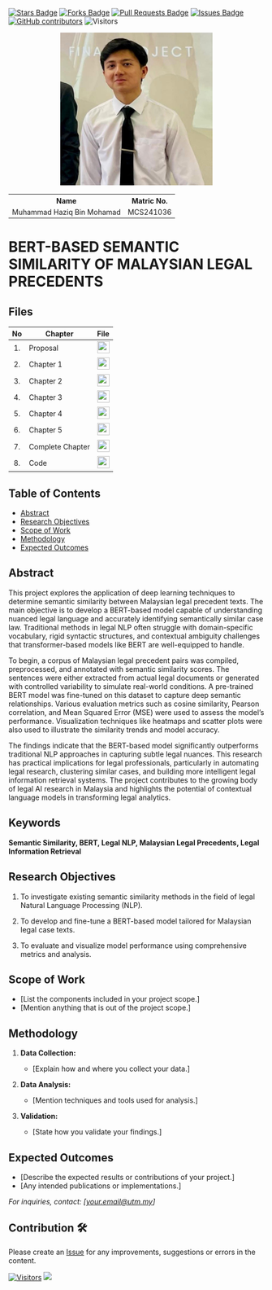 <a href="https://github.com/drshahizan/research-design/stargazers"><img src="https://img.shields.io/github/stars/drshahizan/research-design" alt="Stars Badge"/></a>
<a href="https://github.com/drshahizan/research-design/network/members"><img src="https://img.shields.io/github/forks/drshahizan/research-design" alt="Forks Badge"/></a>
<a href="https://github.com/drshahizan/research-design/pulls"><img src="https://img.shields.io/github/issues-pr/drshahizan/research-design" alt="Pull Requests Badge"/></a>
<a href="https://github.com/drshahizan/research-design"><img src="https://img.shields.io/github/issues/drshahizan/research-design" alt="Issues Badge"/></a>
<a href="https://github.com/drshahizan/research-design/graphs/contributors"><img alt="GitHub contributors" src="https://img.shields.io/github/contributors/drshahizan/research-design?color=2b9348"></a>
![Visitors](https://api.visitorbadge.io/api/visitors?path=https%3A%2F%2Fgithub.com%2Fdrshahizan%2BDM&labelColor=%23d9e3f0&countColor=%23697689&style=flat)

<p align="center">
  <img height="300px" src="hziq.jpg" alt="Profile Image">
</p>

<table align="center">
  <tr>
    <th>Name</th>
    <th>Matric No.</th>
  </tr>
  <tr>
    <td>Muhammad Haziq Bin Mohamad</td>
    <td>MCS241036</td>
  </tr>
</table>

# BERT-BASED SEMANTIC SIMILARITY OF MALAYSIAN LEGAL PRECEDENTS

## Files

| No  | Chapter     |                                                 File |
| :-: | ---------- | :---------------------------------------------------------------------------------------------------: |
|  1.  | Proposal | <a href="proposal/"><img src="images/pdf.svg" width="24px" height="24px"></a> |
|  2.  | Chapter 1 | <a href="c1/"><img src="images/pdf.svg" width="24px" height="24px"></a> |
|  3.  | Chapter 2 | <a href="c2/"><img src="images/pdf.svg" width="24px" height="24px"></a> |
|  4.  | Chapter 3 | <a href="c3/"><img src="images/pdf.svg" width="24px" height="24px"></a> |
|  5.  | Chapter 4 | <a href="c4/"><img src="images/pdf.svg" width="24px" height="24px"></a> |
|  6.  | Chapter 5 | <a href="c5/"><img src="images/pdf.svg" width="24px" height="24px"></a> |
|  7.  | Complete Chapter | <a href="Full Chapter/"><img src="images/pdf.svg" width="24px" height="24px"></a> |
|  8.  | Code | <a href="https://colab.research.google.com/drive/1B-WqOO8KPNcM4bX_N_mB_IyfoiRnh7LJ?usp=sharing"><img src="img/python_icon.png" width="24px" height="24px"></a> |


## Table of Contents
- [Abstract](#abstract)
- [Research Objectives](#research-objectives)
- [Scope of Work](#scope-of-work)
- [Methodology](#methodology)
- [Expected Outcomes](#expected-outcomes)

## Abstract

This project explores the application of deep learning techniques to determine semantic similarity between Malaysian legal precedent texts. The main objective is to develop a BERT-based model capable of understanding nuanced legal language and accurately identifying semantically similar case law. Traditional methods in legal NLP often struggle with domain-specific vocabulary, rigid syntactic structures, and contextual ambiguity challenges that transformer-based models like BERT are well-equipped to handle.

To begin, a corpus of Malaysian legal precedent pairs was compiled, preprocessed, and annotated with semantic similarity scores. The sentences were either extracted from actual legal documents or generated with controlled variability to simulate real-world conditions. A pre-trained BERT model was fine-tuned on this dataset to capture deep semantic relationships. Various evaluation metrics such as cosine similarity, Pearson correlation, and Mean Squared Error (MSE) were used to assess the model’s performance. Visualization techniques like heatmaps and scatter plots were also used to illustrate the similarity trends and model accuracy.

The findings indicate that the BERT-based model significantly outperforms traditional NLP approaches in capturing subtle legal nuances. This research has practical implications for legal professionals, particularly in automating legal research, clustering similar cases, and building more intelligent legal information retrieval systems. The project contributes to the growing body of legal AI research in Malaysia and highlights the potential of contextual language models in transforming legal analytics.




## Keywords

**Semantic Similarity, BERT, Legal NLP, Malaysian Legal Precedents, Legal Information Retrieval**


## Research Objectives

1. To investigate existing semantic similarity methods in the field of legal Natural Language Processing (NLP).

2. To develop and fine-tune a BERT-based model tailored for Malaysian legal case texts.

3. To evaluate and visualize model performance using comprehensive metrics and analysis.

## Scope of Work
- [List the components included in your project scope.]
- [Mention anything that is out of the project scope.]

## Methodology

1. **Data Collection:**
   - [Explain how and where you collect your data.]

2. **Data Analysis:**
   - [Mention techniques and tools used for analysis.]

3. **Validation:**
   - [State how you validate your findings.]

## Expected Outcomes

- [Describe the expected results or contributions of your project.]
- [Any intended publications or implementations.]

*For inquiries, contact: [your.email@utm.my]*

 




## Contribution 🛠️
Please create an [Issue](https://github.com/drshahizan/research-design/issues) for any improvements, suggestions or errors in the content.

[![Visitors](https://api.visitorbadge.io/api/visitors?path=https%3A%2F%2Fgithub.com%2Fdrshahizan&labelColor=%23697689&countColor=%23555555&style=plastic)](https://visitorbadge.io/status?path=https%3A%2F%2Fgithub.com%2Fdrshahizan)
![](https://hit.yhype.me/github/profile?user_id=81284918)

